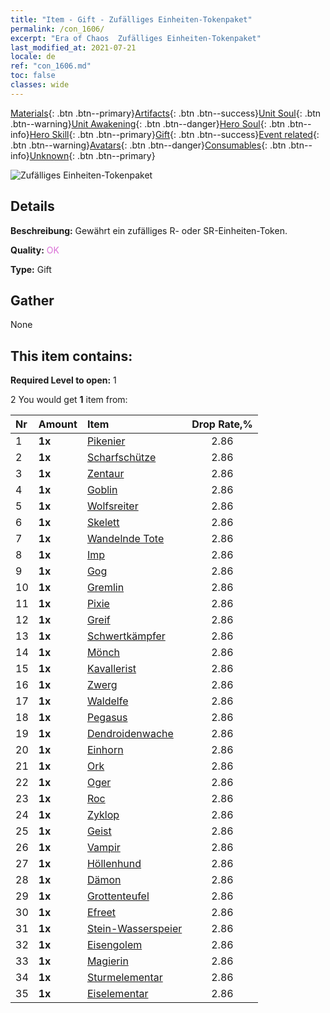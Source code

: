 ```yaml
---
title: "Item - Gift - Zufälliges Einheiten-Tokenpaket"
permalink: /con_1606/
excerpt: "Era of Chaos  Zufälliges Einheiten-Tokenpaket"
last_modified_at: 2021-07-21
locale: de
ref: "con_1606.md"
toc: false
classes: wide
---
```

 [Materials](/ItemsDE/){: .btn .btn--primary}[Artifacts](/ItemsDE/Artifacts/){: .btn .btn--success}[Unit Soul](/ItemsDE/UnitSoul/){: .btn .btn--warning}[Unit Awakening](/ItemsDE/UnitAwakening/){: .btn .btn--danger}[Hero Soul](/ItemsDE/HeroSoul/){: .btn .btn--info}[Hero Skill](/ItemsDE/HeroSkill/){: .btn .btn--primary}[Gift](/ItemsDE/Gift/){: .btn .btn--success}[Event related](/ItemsDE/Events/){: .btn .btn--warning}[Avatars](/ItemsDE/Avatars/){: .btn .btn--danger}[Consumables](/ItemsDE/Consumables/){: .btn .btn--info}[Unknown](/ItemsDE/Unknown/){: .btn .btn--primary}

 ![Zufälliges Einheiten-Tokenpaket](/images/t/i_907222.png)

## Details
 **Beschreibung:** Gewährt ein zufälliges R- oder SR-Einheiten-Token.

 **Quality:** <span style="color: #DA70D6">OK</span>

 **Type:** Gift

## Gather

  None

## This item contains:

 **Required Level to open:** 1

 2 You would get **1** item  from:

  | Nr | Amount |     Item    | Drop Rate,% |
  |:---|:-------|:------------|:---------:|
  | 1 |  **1x** | [Pikenier](/ItemsDE/unt_190/) | 2.86 | 
  | 2 |  **1x** | [Scharfschütze](/ItemsDE/unt_191/) | 2.86 | 
  | 3 |  **1x** | [Zentaur](/ItemsDE/unt_199/) | 2.86 | 
  | 4 |  **1x** | [Goblin](/ItemsDE/unt_217/) | 2.86 | 
  | 5 |  **1x** | [Wolfsreiter](/ItemsDE/unt_218/) | 2.86 | 
  | 6 |  **1x** | [Skelett](/ItemsDE/unt_208/) | 2.86 | 
  | 7 |  **1x** | [Wandelnde Tote](/ItemsDE/unt_209/) | 2.86 | 
  | 8 |  **1x** | [Imp](/ItemsDE/unt_226/) | 2.86 | 
  | 9 |  **1x** | [Gog](/ItemsDE/unt_227/) | 2.86 | 
  | 10 |  **1x** | [Gremlin](/ItemsDE/unt_235/) | 2.86 | 
  | 11 |  **1x** | [Pixie](/ItemsDE/unt_262/) | 2.86 | 
  | 12 |  **1x** | [Greif](/ItemsDE/unt_192/) | 2.86 | 
  | 13 |  **1x** | [Schwertkämpfer](/ItemsDE/unt_193/) | 2.86 | 
  | 14 |  **1x** | [Mönch](/ItemsDE/unt_194/) | 2.86 | 
  | 15 |  **1x** | [Kavallerist](/ItemsDE/unt_195/) | 2.86 | 
  | 16 |  **1x** | [Zwerg](/ItemsDE/unt_200/) | 2.86 | 
  | 17 |  **1x** | [Waldelfe](/ItemsDE/unt_201/) | 2.86 | 
  | 18 |  **1x** | [Pegasus](/ItemsDE/unt_202/) | 2.86 | 
  | 19 |  **1x** | [Dendroidenwache](/ItemsDE/unt_203/) | 2.86 | 
  | 20 |  **1x** | [Einhorn](/ItemsDE/unt_204/) | 2.86 | 
  | 21 |  **1x** | [Ork](/ItemsDE/unt_219/) | 2.86 | 
  | 22 |  **1x** | [Oger](/ItemsDE/unt_220/) | 2.86 | 
  | 23 |  **1x** | [Roc](/ItemsDE/unt_221/) | 2.86 | 
  | 24 |  **1x** | [Zyklop](/ItemsDE/unt_222/) | 2.86 | 
  | 25 |  **1x** | [Geist](/ItemsDE/unt_210/) | 2.86 | 
  | 26 |  **1x** | [Vampir](/ItemsDE/unt_211/) | 2.86 | 
  | 27 |  **1x** | [Höllenhund](/ItemsDE/unt_228/) | 2.86 | 
  | 28 |  **1x** | [Dämon](/ItemsDE/unt_229/) | 2.86 | 
  | 29 |  **1x** | [Grottenteufel](/ItemsDE/unt_230/) | 2.86 | 
  | 30 |  **1x** | [Efreet](/ItemsDE/unt_231/) | 2.86 | 
  | 31 |  **1x** | [Stein-Wasserspeier](/ItemsDE/unt_236/) | 2.86 | 
  | 32 |  **1x** | [Eisengolem](/ItemsDE/unt_237/) | 2.86 | 
  | 33 |  **1x** | [Magierin](/ItemsDE/unt_238/) | 2.86 | 
  | 34 |  **1x** | [Sturmelementar](/ItemsDE/unt_263/) | 2.86 | 
  | 35 |  **1x** | [Eiselementar](/ItemsDE/unt_264/) | 2.86 | 
